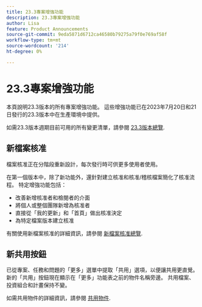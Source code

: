 ```yaml
---
title: 23.3專案增強功能
description: 23.3專案增強功能
author: Lisa
feature: Product Announcements
source-git-commit: 9eda5871d6712ca46580b79275a79f0e769af58f
workflow-type: tm+mt
source-wordcount: '214'
ht-degree: 0%

---
```


# 23.3專案增強功能

本頁說明23.3版本的所有專案增強功能。 這些增強功能已在2023年7月20日和21日發行的23.3版本中在生產環境中提供。

如需23.3版本週期目前可用的所有變更清單，請參閱 [23.3版本總覽](/help/quicksilver/product-announcements/product-releases/23.3-release-activity/23-3-release-overview.md).

## 新檔案核准

檔案核准正在分階段重新設計，每次發行時可供更多使用者使用。

在第一個版本中，除了新功能外，還針對建立核准和核准/稽核檔案簡化了核准流程。 特定增強功能包括：

* 改善新增核准者和檢閱者的介面
* 將個人或整個團隊新增為核准者
* 直接從「我的更新」和「首頁」做出核准決定
* 為特定檔案版本建立核准

有關使用新檔案核准的詳細資訊，請參閱 [新檔案核准總覽](https://experienceleague.adobe.com/docs/workfront/using/review-and-approve-work/document-reviews-and-approvals/document-approvals-overview.html).

## 新共用按鈕

已從專案、任務和問題的「更多」選單中提取「共用」選項，以便讓共用更直覺。 新的「共用」按鈕現在顯示在「更多」功能表之前的物件名稱旁邊。 共用檔案、投資組合和計畫保持不變。

如需共用物件的詳細資訊，請參閱 [共用物件](https://experienceleague.adobe.com/docs/workfront/using/basics/grant-request-object-permissions/share-an-object.html).
